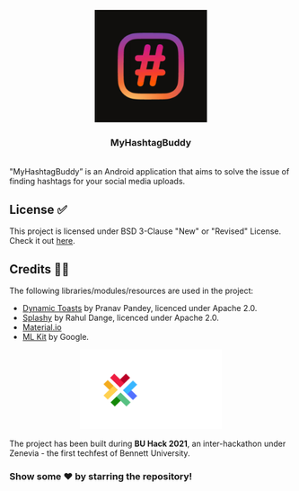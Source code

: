 
<p align="center">
  <a href=" https://www.hackerrank.com/domains/tutorials/30-days-of-code">
   <img src="https://github.com/mishraaditya595/MyHashtagBuddy/blob/master/Images/logo-playstore.png" alt="Logo" height="200" width="200"></a>
  </a>
  
  <h3 align="center">MyHashtagBuddy</h3>
  
  <br />
  "MyHashtagBuddy” is an Android application that aims to solve the issue of finding hashtags for your social media uploads.
    <br />
    
## License ✅

This project is licensed under BSD 3-Clause "New" or "Revised" License. Check it out [here](https://github.com/mishraaditya595/MyHashtagBuddy/blob/master/LICENSE).
    
  
  ## Credits 👨‍💼

The following libraries/modules/resources are used in the project:
- [Dynamic Toasts](https://github.com/pranavpandey/dynamic-toasts) by Pranav Pandey, licenced under Apache 2.0.
- [Splashy](https://github.com/rahuldange09/Splashy) by Rahul Dange, licenced under Apache 2.0.
- [Material.io](https://material.io/)
- [ML Kit](https://developers.google.com/ml-kit) by Google.

<p align = "center">
<img src="https://github.com/mishraaditya595/MyHashtagBuddy/blob/master/Images/bu1-1.png" alt="devscript-transparent-logo" border="0" width="50%">
<br/>

The project has been built during **BU Hack 2021**, an inter-hackathon under Zenevia - the first techfest of Bennett University. <br>
</p>

### Show some ❤️ by starring the repository!
